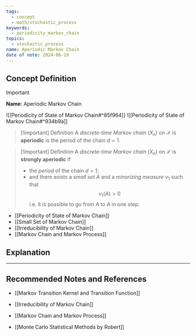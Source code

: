 ```yaml
---
tags:
  - concept
  - math/stochastic_process
keywords:
  - periodicity_markov_chain
topics:
  - stochastic_process
name: Aperiodic Markov Chain
date of note: 2024-06-19
---
```


## Concept Definition

>[!important]
>**Name**: Aperiodic Markov Chain

 ![[Periodicity of State of Markov Chain#^85f964]]
 ![[Periodicity of State of Markov Chain#^934b9a]]
>[!important] Definition
>A *discrete-time Markov chain* $(X_{n})$  on $\mathcal{X}$ is **aperiodic** is the period of the chain $d = 1$.


>[!important] Definition
>A *discrete-time Markov chain* $(X_{n})$  on $\mathcal{X}$ is **strongly aperiodic** if 
>- the *period* of the chain $d = 1$;
>- and there exists a *small set* $A$ and a *minorizing measure* $\nu_{1}$ such that $$\nu_{1}(A) > 0$$ i.e. it is possible to go from $A$ to $A$ in one step.

- [[Periodicity of State of Markov Chain]]
- [[Small Set of Markov Chain]]
- [[Irreducibility of Markov Chain]]
- [[Markov Chain and Markov Process]]


## Explanation





-----------
##  Recommended Notes and References

- [[Markov Transition Kernel and Transition Function]]
- [[Irreducibility of Markov Chain]]
- [[Markov Chain and Markov Process]]


- [[Monte Carlo Statistical Methods by Robert]]